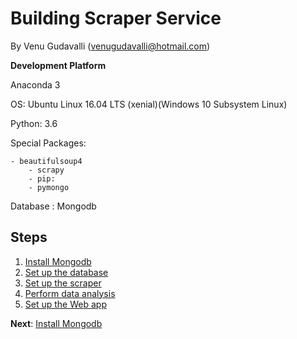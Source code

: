 # Building Scraper Service

By Venu Gudavalli (<venugudavalli@hotmail.com>)


**Development Platform**

Anaconda 3

OS: Ubuntu Linux 16.04 LTS (xenial)(Windows 10 Subsystem Linux)

Python: 3.6

  Special Packages: 
	
	- beautifulsoup4
    	- scrapy
    	- pip:
      	- pymongo
          
Database : Mongodb 

## Steps

1. [Install Mongodb](01-Mongodb.md)
1. [Set up the database](02-Environment.md)
1. [Set up the scraper](03-Build_scraper.md)
1. [Perform data analysis](04-Run_Scraper.md)
1. [Set up the Web app](05-view-data.md)


**Next**: [Install Mongodb](01-Mongodb.md)
